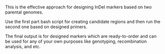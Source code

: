 This is the effective approach for designing InDel markers based on two parental genomes.

Use the first part bash script for creating candidate regions and then run the second one based on designed primers.

The final output is for designed markers which are ready-to-order and can be used for any of your own purposes like genotyping, recombination analysis, and etc.
